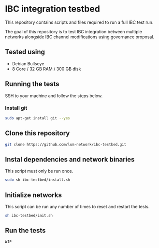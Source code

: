 # IBC integration testbed

This repository contains scripts and files required to run a full IBC test run.

The goal of this repository is to test IBC integration between multiple networks alongside IBC channel modifications using governance proposal.

## Tested using

-   Debian Bullseye
-   8 Core / 32 GB RAM / 300 GB disk

## Running the tests

SSH to your machine and follow the steps below.

### Install git

```sh
sudo apt-get install git --yes
```

## Clone this repository

```sh
git clone https://github.com/lum-network/ibc-testbed.git
```

## Instal dependencies and network binaries

This script must only be run once.

```sh
sudo sh ibc-testbed/install.sh
```

## Initialize networks

This script can be run any number of times to reset and restart the tests.

```sh
sh ibc-testbed/init.sh
```

## Run the tests

`WIP`
